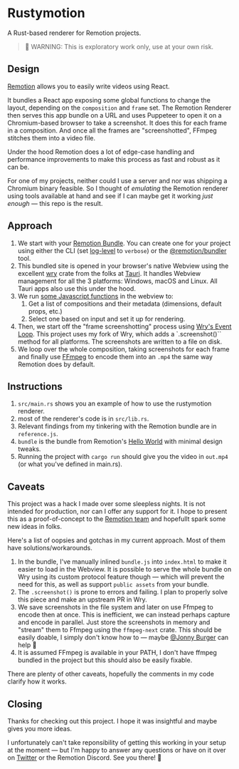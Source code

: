 # Rustymotion

A Rust-based renderer for Remotion projects.

> 🚧 WARNING: This is exploratory work only, use at your own risk.

## Design

[Remotion](https://www.remotion.dev) allows you to easily write videos using React.

It bundles a React app exposing some global functions to change the layout, depending on the `composition` and `frame` set. The Remotion Renderer then serves this app bundle on a URL and uses Puppeteer to open it on a Chromium-based browser to take a screenshot. It does this for each frame in a composition. And once all the frames are "screenshotted", FFmpeg stitches them into a video file.

Under the hood Remotion does a lot of edge-case handling and performance improvements to make this process as fast and robust as it can be.

For one of my projects, neither could I use a server and nor was shipping a Chromium binary feasible. So I thought of _emulating_ the Remotion renderer using tools available at hand and see if I can maybe get it working _just enough_ — this repo is the result.

## Approach

1. We start with your [Remotion Bundle](https://www.remotion.dev/docs/terminology#bundle). You can create one for your project using either the CLI (set [log-level](https://www.remotion.dev/docs/renderer/render-media#loglevel) to `verbose`) or the [@remotion/bundler](https://www.remotion.dev/docs/bundler) tool.
2. This bundled site is opened in your browser's native Webview using the excellent [wry](https://github.com/clearlysid/wry) crate from the folks at [Tauri](https://github.com/tauri-apps). It handles Webview management for all the 3 platforms: Windows, macOS and Linux. All Tauri apps also use this under the hood.
3. We run [some Javascript functions](https://github.com/clearlysid/remotion-renderer-rs/blob/main/src/reference.js) in the webview to:
    1. Get a list of compositions and their metadata (dimensions, default props, etc.)
    2. Select one based on input and set it up for rendering.
4. Then, we start off the "frame screenshotting" process using [Wry's Event Loop](https://docs.rs/wry/latest/wry/application/event_loop/struct.EventLoop.html). This project uses my fork of Wry, which adds a `.screenshot()`` method for all platforms. The screenshots are written to a file on disk.
5. We loop over the whole composition, taking screenshots for each frame and finally use [FFmpeg](https://ffmpeg.org) to encode them into an `.mp4` the same way Remotion does by default.

## Instructions

1. `src/main.rs` shows you an example of how to use the rustymotion renderer.
2. most of the renderer's code is in `src/lib.rs`.
3. Relevant findings from my tinkering with the Remotion bundle are in `reference.js`.
4. `bundle` is the bundle from Remotion's [Hello World](https://github.com/remotion-dev/template-helloworld) with minimal design tweaks.
5. Running the project with `cargo run` should give you the video in `out.mp4` (or what you've defined in main.rs).

## Caveats

This project was a hack I made over some sleepless nights. It is not intended for production, nor can I offer any support for it. I hope to present this as a proof-of-concept to the [Remotion team](https://github.com/remotion-dev) and hopefullt spark some new ideas in folks.

Here's a list of oopsies and gotchas in my current approach. Most of them have solutions/workarounds.

1. In the bundle, I've manually inlined `bundle.js` into `index.html` to make it easier to load in the Webview. It is possible to serve the whole bundle on Wry using its custom protocol feature though — which will prevent the need for this, as well as support `public assets` from your bundle.
2. The `.screenshot()` is prone to errors and failing. I plan to properly solve this piece and make an upstream PR in Wry.
3. We save screenshots in the file system and later on use Ffmpeg to encode then at once. This is inefficient, we can instead perhaps capture and encode in parallel. Just store the screenshots in memory and "stream" them to Ffmpeg using the `ffmpeg-next` crate. This should be easily doable, I simply don't know how to — maybe [@Jonny Burger](https://github.com/JonnyBurger) can help 🙈
4. It is assumed FFmpeg is available in your PATH, I don't have ffmpeg bundled in the project but this should also be easily fixable.

There are plenty of other caveats, hopefully the comments in my code clarify how it works.

## Closing

Thanks for checking out this project. I hope it was insightful and maybe gives you more ideas.

I unfortunately can't take reponsibility of getting this working in your setup at the moment — but I'm happy to answer any questions or have on it over on [Twitter](https://twitter.com/clearlysid) or the Remotion Discord. See you there! 👋
